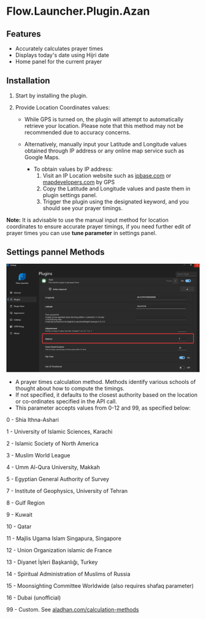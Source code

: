 # Flow.Launcher.Plugin.Azan

## Features
- Accurately calculates prayer times
- Displays today's date using Hijri date
- Home panel for the current prayer

## Installation

1. Start by installing the plugin.

2. Provide Location Coordinates values:

   - While GPS is turned on, the plugin will attempt to automatically retrieve your location.
     Please note that this method may not be recommended due to accuracy concerns.

   - Alternatively, manually input your Latitude and Longitude values obtained through IP address or any online map service such as Google Maps.
   
      - To obtain values by IP address:
         1. Visit an IP Location website such as [ipbase.com](https://ipbase.com/) or [mapdevelopers.com](https://www.mapdevelopers.com/what-is-my-address.php) by GPS
         2. Copy the Latitude and Longitude values and paste them in plugin settings panel.
         3. Trigger the plugin using the designated keyword, and you should see your prayer timings.

**Note:** It is advisable to use the manual input method for location coordinates to ensure accurate prayer timings, if you need further edit of prayer times you can use **tune parameter** in settings panel.

## Settings pannel Methods

![Method](assets/methods.png)

- A prayer times calculation method. Methods identify various schools of thought about how to compute the timings.
- If not specified, it defaults to the closest authority based on the location or co-ordinates specified in the API call.
- This parameter accepts values from 0-12 and 99, as specified below:
  
0 - Shia Ithna-Ashari  

1 - University of Islamic Sciences, Karachi

2 - Islamic Society of North America

3 - Muslim World League

4 - Umm Al-Qura University, Makkah

5 - Egyptian General Authority of Survey

7 - Institute of Geophysics, University of Tehran

8 - Gulf Region

9 - Kuwait

10 - Qatar

11 - Majlis Ugama Islam Singapura, Singapore

12 - Union Organization islamic de France

13 - Diyanet İşleri Başkanlığı, Turkey

14 - Spiritual Administration of Muslims of Russia

15 - Moonsighting Committee Worldwide (also requires shafaq parameter)

16 - Dubai (unofficial)

99 - Custom.
See [aladhan.com/calculation-methods](https://aladhan.com/calculation-methods)
